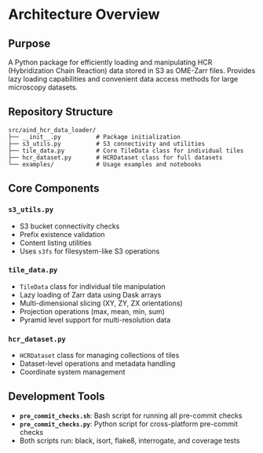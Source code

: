 # Architecture Overview

## Purpose
A Python package for efficiently loading and manipulating HCR (Hybridization Chain Reaction) data stored in S3 as OME-Zarr files. Provides lazy loading capabilities and convenient data access methods for large microscopy datasets.

## Repository Structure

```
src/aind_hcr_data_loader/
├── __init__.py          # Package initialization
├── s3_utils.py          # S3 connectivity and utilities
├── tile_data.py         # Core TileData class for individual tiles
├── hcr_dataset.py       # HCRDataset class for full datasets
└── examples/            # Usage examples and notebooks
```

## Core Components

### `s3_utils.py`
- S3 bucket connectivity checks
- Prefix existence validation
- Content listing utilities
- Uses `s3fs` for filesystem-like S3 operations

### `tile_data.py`
- `TileData` class for individual tile manipulation
- Lazy loading of Zarr data using Dask arrays
- Multi-dimensional slicing (XY, ZY, ZX orientations)
- Projection operations (max, mean, min, sum)
- Pyramid level support for multi-resolution data

### `hcr_dataset.py`
- `HCRDataset` class for managing collections of tiles
- Dataset-level operations and metadata handling
- Coordinate system management

## Development Tools
- **`pre_commit_checks.sh`**: Bash script for running all pre-commit checks
- **`pre_commit_checks.py`**: Python script for cross-platform pre-commit checks
- Both scripts run: black, isort, flake8, interrogate, and coverage tests

